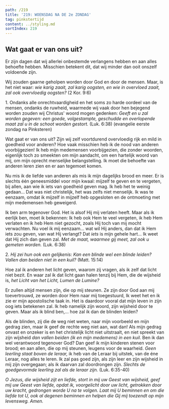 ```yaml
---
path: /219
title: '219: WOENSDAG NA DE 2e ZONDAG'
tag: pinkstertijd
content: ../styling.md
sortIndex: 219
---
```


## Wat gaat er van ons uit?

Er zijn dagen dat wij allerlei onbestemde verlangens hebben en aan alles behoefte hebben. Misschien betekent dit, dat wij minder dan ooit onszelf voldoende zijn.

Wij zouden gaarne geholpen worden door God en door de mensen. Maar, is het niet waar: _wie karig zaait, zal karig oogsten, en wie in overvloed zaait, zal ook overvloedig oogsten?_ (2 Kor. 9:6)

1\. Ondanks alle onrechtvaardigheid en het soms zo harde oordeel van de mensen, ondanks de ruwheid, waarmede wij vaak door hen bejegend worden zouden wij Christus' woord mogen gedenken: _Geeft en u zal worden gegeven: een goede, volgestampte, geschudde en overlopende maat zal u in de schoot worden gestort._ (Luk. 6:38) (evangelie eerste zondag na Pinksteren)

Wat gaat er van ons uit? Zijn wij zelf voortdurend overvloedig rijk en mild in goedheid voor anderen? Hoe vaak misschien heb ik de nood van anderen voorbijgezien! Ik heb mijn medemensen voorbijgezien, die zonder woorden, eigenlijk toch zo smeekten om mijn aandacht, om een hartelijk woord van mij, om mijn oprecht menselijke belangstelling. Ik moet die behoefte van anderen leren zien en er aan tegemoet komen.

Nu mis ik de liefde van anderen als mis ik mijn dagelijks brood en meer. Er is slechts één geneesmiddel voor mijn kwaal: mijzelf te geven en te vergeten, bij allen, aan wie ik iets van goedheid geven mag. Ik heb het te weinig gedaan... Dat was niet christelijk, het was zelfs niet menselijk. Ik was te eenzaam, omdat ik mijzelf in mijzelf heb opgesloten en de ontmoeting met mijn medemensen heb geweigerd.

Ik ben arm tegenover God. Het is alsof Hij mij verlaten heeft. Maar als ik eerlijk ben, moet ik bekennen: Ik heb ook Hem te veel vergeten, ik heb Hem verlaten en ik heb Hem niet gezocht, zoals Hij toch van mij mocht verwachten. Nu voel ik mij eenzaam... wat wil Hij anders, dan dat ik Hem iets zou geven, van wat Hij verlangt? Dat _iets_ is mijn gehele hart... Ik weet dat Hij zich dan geven zal. _Met de maat, waarmee gij meet, zal ook u gemeten worden._ (Luk. 6:38)

2\. _Hij zei hun ook een gelijkenis: Kan een blinde wel een blinde leiden? Vallen dan beiden niet in een kuil?_ (Matt. 15:14)

Hoe zal ik anderen het licht geven, waarom zij vragen, als ik zelf dat licht niet bezit. En waar zal ik dat licht gaan halen tenzij bij Hem, die de wijsheid is, _het Licht van het Licht, Lumen de Lumine?_

Er zullen altijd mensen zijn, die op mij steunen. Ze zijn door God aan mij toevertrouwd, ze worden door Hem naar mij toegestuurd, Ik weet het en ik zie er mijn apostolische taak in. Het is daardoor vooral dat mijn leven in zijn oog iets betekenen zal. Ik heb namelijk zijn woord, zijn wijsheid door te geven. Maar als ik blind ben,... hoe zal ik dan de blinden leiden?

Als de blinden, zij die de weg niet weten, naar mijn voorbeeld en mijn gedrag zien, maar ik geef de rechte weg niet aan, wat dan! Als mijn gedrag onvast en onzeker is en het christelijk licht niet uitstraalt, en niet spreekt van zijn wijsheid _dan vallen beiden (ik en mijn medemens) in een kuil_. Ben ik dan wel verantwoord tegenover God? Dan geef ik mijn kinderen stenen voor brood; en aan allen, die op mij steunen, leugens voor de waarheid. _Geen leerling staat boven de leraar,_ ik heb van de Leraar bij uitstek, van de éne Leraar, nog alles te leren. Ik zal pas goed zijn, als zijn leer en zijn wijsheid in mij zijn overgegaan; als ik daarvan zal doordrongen zijn. _Slechts de goedgevormde leerling zal als de leraar zijn._ (Luk. 6:35-40)

_O Jezus, die wijsheid zijt en liefde, stort in mij uw Geest van wijsheid, geef mij uw Geest van liefde, opdat ik, voorgelicht door uw licht, getrokken door uw kracht, gedrongen worde U na te volgen. Laat mij U beminnen en om die liefde tot U, ook al degenen beminnen en helpen die Gij mij toezendt op mijn levensweg. Amen._

